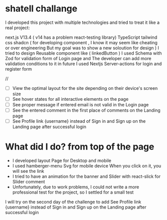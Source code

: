 # shatell challange

I developed this project with multiple technologies and tried to treat it like a real project:

next.js V13.4 ( v14 has a problem react-testing library)
TypeScript
tailwind css
shadcn ( for developing component , I know it may seem like cheating or over engineering But my goal was to show a new soloution for design  )
I tried to design Reusable component like ( linkedButton )
I used Schema with Zod for validation form of Login page and The developer can add more validation conditions to it in future
I used Nextjs Server-actions for login and register form

//

- [ ] View the optimal layout for the site depending on their device's screen size
- [ ] See hover states for all interactive elements on the page
- [ ] See proper message if entered email is not valid in the Login page
- [ ] See the entered comment in the first place of comments on the Landing page
- [ ] See Profile link {username} instead of Sign in and Sign up on the Landing page after successful login

# What did I do? from top of the page

- I developed layout Page for Desktop and mobile
- I used hamberger-menu Svg for mobile device When you click on it, you will see the link
- I tried to have an animation for the banner and Slider with react-slick for Slider comment
- Unfortunately, due to work problems, I could not write a more professional test for the project, so I settled for a small test

I will try on the second day of the challenge to add See Profile link {username} instead of Sign in and Sign up on the Landing page after successful login